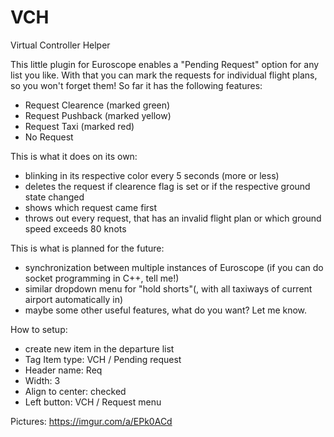 # VCH
Virtual Controller Helper

This little plugin for Euroscope enables a "Pending Request" option for any list you like.
With that you can mark the requests for individual flight plans, so you won't forget them!
So far it has the following features:
- Request Clearence (marked green)
- Request Pushback (marked yellow)
- Request Taxi (marked red)
- No Request

This is what it does on its own:
- blinking in its respective color every 5 seconds (more or less)
- deletes the request if clearence flag is set or if the respective ground state changed
- shows which request came first
- throws out every request, that has an invalid flight plan or which ground speed exceeds 80 knots

This is what is planned for the future:
- synchronization between multiple instances of Euroscope (if you can do socket programming in C++, tell me!)
- similar dropdown menu for "hold shorts"(, with all taxiways of current airport automatically in)
- maybe some other useful features, what do you want? Let me know.

How to setup:
- create new item in the departure list
- Tag Item type: VCH / Pending request
- Header name: Req
- Width: 3
- Align to center: checked
- Left button: VCH / Request menu

Pictures:
https://imgur.com/a/EPk0ACd

